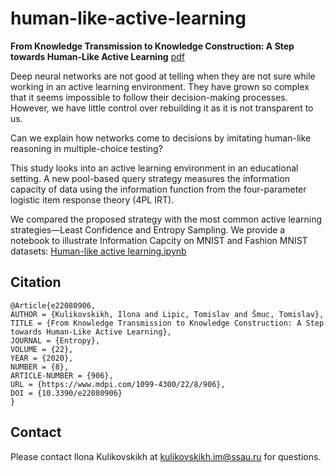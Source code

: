 # human-like-active-learning
**From Knowledge Transmission to Knowledge Construction: A Step towards Human-Like Active Learning**  [pdf](https://www.mdpi.com/1099-4300/22/8/906/htm#) 

Deep neural networks are not good at telling when they are not sure while working in an active learning environment.
They have grown so complex that it seems impossible to follow their decision-making processes.
However, we have little control over rebuilding it as it is not transparent to us.

Can we explain how networks come to decisions by imitating human-like reasoning in multiple-choice testing?

This study looks into an active learning environment in an educational setting.
A new pool-based query strategy measures the information capacity of data using the information function from the four-parameter logistic item response theory (4PL IRT).

We compared the proposed strategy with the most common active learning strategies—Least Confidence and Entropy Sampling.
We provide a notebook to illustrate Information Capcity on MNIST and Fashion MNIST datasets: [Human-like active learning.ipynb](https://github.com/yukinoi/human-like-active-learning/blob/master/Human-like%20active%20learning.ipynb)


## Citation

```
@Article{e22080906,
AUTHOR = {Kulikovskikh, Ilona and Lipic, Tomislav and Šmuc, Tomislav},
TITLE = {From Knowledge Transmission to Knowledge Construction: A Step towards Human-Like Active Learning},
JOURNAL = {Entropy},
VOLUME = {22},
YEAR = {2020},
NUMBER = {8},
ARTICLE-NUMBER = {906},
URL = {https://www.mdpi.com/1099-4300/22/8/906},
DOI = {10.3390/e22080906}
}

```

## Contact
Please contact Ilona Kulikovskikh at kulikovskikh.im@ssau.ru for questions.

